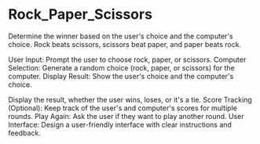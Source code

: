 # Rock_Paper_Scissors
Determine the winner based on the user's choice and the  computer's choice.  Rock beats scissors, scissors beat paper, and paper beats rock.

User Input: Prompt the user to choose rock, paper, or scissors. Computer Selection: Generate a random choice (rock, paper, or scissors) for the computer.
Display Result: Show the user's choice and the computer's choice.

Display the result, whether the user wins, loses, or it's a tie. Score Tracking (Optional): Keep track of the user's and computer's scores for multiple rounds. Play Again: Ask the user if they want to play another round. User Interface: Design a user-friendly interface with clear instructions and feedback.
